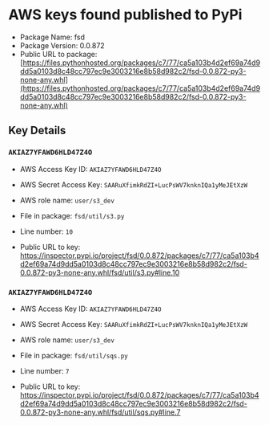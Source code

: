 # AWS keys found published to PyPi

* Package Name: fsd
* Package Version: 0.0.872
* Public URL to package: [https://files.pythonhosted.org/packages/c7/77/ca5a103b4d2ef69a74d9dd5a0103d8c48cc797ec9e3003216e8b58d982c2/fsd-0.0.872-py3-none-any.whl](https://files.pythonhosted.org/packages/c7/77/ca5a103b4d2ef69a74d9dd5a0103d8c48cc797ec9e3003216e8b58d982c2/fsd-0.0.872-py3-none-any.whl)

## Key Details

### `AKIAZ7YFAWD6HLD47Z4O`

* AWS Access Key ID: `AKIAZ7YFAWD6HLD47Z4O`
* AWS Secret Access Key: `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` 
* AWS role name: `user/s3_dev`
* File in package: `fsd/util/s3.py`
* Line number: `10`

* Public URL to key: https://inspector.pypi.io/project/fsd/0.0.872/packages/c7/77/ca5a103b4d2ef69a74d9dd5a0103d8c48cc797ec9e3003216e8b58d982c2/fsd-0.0.872-py3-none-any.whl/fsd/util/s3.py#line.10



### `AKIAZ7YFAWD6HLD47Z4O`

* AWS Access Key ID: `AKIAZ7YFAWD6HLD47Z4O`
* AWS Secret Access Key: `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` 
* AWS role name: `user/s3_dev`
* File in package: `fsd/util/sqs.py`
* Line number: `7`

* Public URL to key: https://inspector.pypi.io/project/fsd/0.0.872/packages/c7/77/ca5a103b4d2ef69a74d9dd5a0103d8c48cc797ec9e3003216e8b58d982c2/fsd-0.0.872-py3-none-any.whl/fsd/util/sqs.py#line.7


